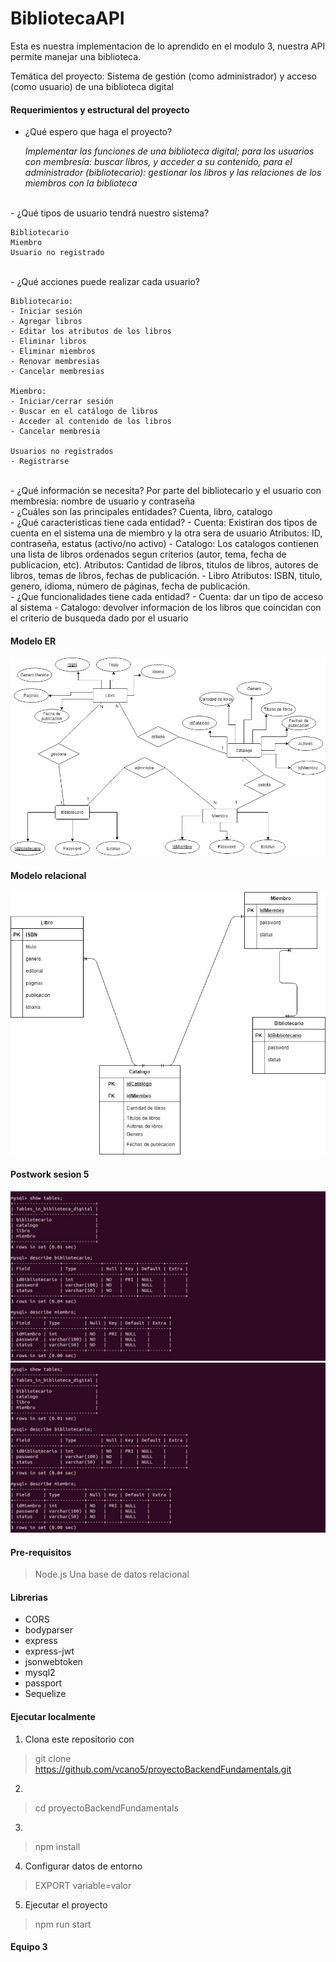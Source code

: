 # BibliotecaAPI
Esta es nuestra implementacion de lo aprendido en el modulo 3, nuestra API permite manejar una biblioteca.

Temática del proyecto: Sistema de gestión (como administrador) y acceso (como usuario)
de una biblioteca digital

#### Requerimientos y estructural del proyecto
- ¿Qué espero que haga el proyecto?

	_Implementar las funciones de una biblioteca digital; para los usuarios con
membresía: buscar libros, y acceder a su contenido, para el administrador
(bibliotecario): gestionar los libros y las relaciones de los miembros con la
biblioteca_
<br/>
- ¿Qué tipos de usuario tendrá nuestro sistema?

	Bibliotecario
	Miembro
	Usuario no registrado
<br/>
- ¿Qué acciones puede realizar cada usuario?

	Bibliotecario: 
	- Iniciar sesión
	- Agregar libros
	- Editar los atributos de los libros
	- Eliminar libros
	- Eliminar miembros
	- Renovar membresias
	- Cancelar membresias

	Miembro: 
	- Iniciar/cerrar sesión
	- Buscar en el catálogo de libros
	- Acceder al contenido de los libros
	- Cancelar membresia

	Usuarios no registrados
	- Registrarse
<br>
- ¿Qué información se necesita?
Por parte del bibliotecario y el usuario con membresia: nombre de usuario y contraseña
<br>
- ¿Cuáles son las principales entidades?
Cuenta, libro, catalogo
<br>
- ¿Qué caracteristicas tiene cada entidad?
	- Cuenta: Existiran dos tipos de cuenta en el sistema una de miembro y la otra sera de usuario
		Atributos: ID, contraseña, estatus (activo/no activo)
	- Catalogo: Los catalogos contienen una lista de libros ordenados segun criterios (autor, tema, fecha de publicacion, etc).
		Atributos: Cantidad de libros, titulos de libros, autores de libros, temas de libros, fechas de publicación.
	- Libro
		Atributos: ISBN, titulo, genero, idioma, número de páginas, fecha de publicación.
<br>
- ¿Que funcionalidades tiene cada entidad?
	- Cuenta: dar un tipo de acceso al sistema
	- Catalogo: devolver informacion de los libros que coincidan con el criterio de busqueda dado por el usuario

#### Modelo ER
![Modelo ER](https://raw.githubusercontent.com/vcano5/proyectoBackendFundamentals/docs/imgs/modelo_er.jpeg)

#### Modelo relacional
![Modelo relacional](https://raw.githubusercontent.com/vcano5/proyectoBackendFundamentals/docs/imgs/modelo_relacional.jpeg)

#### Postwork sesion 5 ####
![](https://raw.githubusercontent.com/vcano5/proyectoBackendFundamentals/docs/imgs/postwork5_1.jpeg)
![](https://raw.githubusercontent.com/vcano5/proyectoBackendFundamentals/docs/imgs/postwork5_1.jpeg)


#### Pre-requisitos
>Node.js
>Una base de datos relacional

#### Librerias
- CORS
- bodyparser
- express
- express-jwt
- jsonwebtoken
- mysql2
- passport
- Sequelize


#### Ejecutar localmente
1. Clona este repositorio con
> git clone https://github.com/vcano5/proyectoBackendFundamentals.git

2. 
>cd proyectoBackendFundamentals

3. 
>npm install

4. Configurar datos de entorno
> EXPORT variable=valor

5. Ejecutar el proyecto
> npm run start

#### Equipo 3